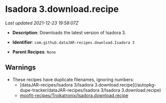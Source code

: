 # Isadora 3.download.recipe

_Last updated 2021-12-23 19:58:07Z_

- **Description**: Downloads the latest version of Isadora 3.

- **Identifier**: `com.github.dataJAR-recipes.download.Isadora 3`

- **Parent Recipes**: `None`

## Warnings

- These recipes have duplicate filenames, ignoring numbers:
    - [dataJAR-recipes/Isadora 3/Isadora 3.download.recipe](/autopkg-dupe-tracker/dataJAR-recipes/Isadora 3/Isadora 3.download.recipe)
    - [moofit-recipes/Troikatronix/Isadora.download.recipe](/autopkg-dupe-tracker/moofit-recipes/Troikatronix/Isadora.download.recipe)